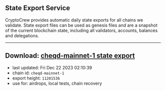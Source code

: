 ## State Export Service
CryptoCrew provides automatic daily state exports for all chains we validate. State export files can be used as genesis files and are a snapshot of the current blockchain state, including all validators, accounts, balances and delegations.

---
**Download: [cheqd-mainnet-1 state export](https://dl.ccvalidators.com/SERVICE/cheqd/cheqd-mainnet-1_export_11201536.json)**
---

- last updated: Fri Dec 22 2023 02:10:39
- chain id: `cheqd-mainnet-1`
- export height: `11201536`
- use for: airdrops, local tests, chain recovery
